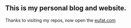 

This is my personal blog and website.
-------------------------------------
Thanks to visiting my repos, now open the [eufat.com](://eufat.com)
